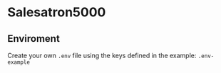 # Salesatron5000

## Enviroment
Create your own `.env` file using the keys defined in the example: `.env-example`